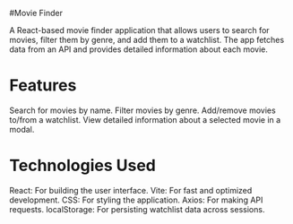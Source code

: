 #Movie Finder


A React-based movie finder application that allows users to search for movies, filter them by genre, and add them to a watchlist. The app fetches data from an API and provides detailed information about each movie.

# Features
Search for movies by name.
Filter movies by genre.
Add/remove movies to/from a watchlist.
View detailed information about a selected movie in a modal.

# Technologies Used

React: For building the user interface.
Vite: For fast and optimized development.
CSS: For styling the application.
Axios: For making API requests.
localStorage: For persisting watchlist data across sessions.
